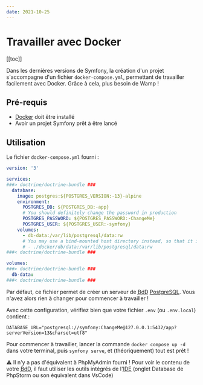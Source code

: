 ```yaml
---
date: 2021-10-25
---
```


# Travailler avec Docker

[[toc]]

Dans les dernières versions de Symfony, la création d'un projet s'accompagne d'un fichier `docker-compose.yml`, permettant de travailler facilement avec Docker. Grâce à cela, plus besoin de Wamp !

## Pré-requis

- [Docker](https://docs.docker.com/install/) doit être installé
- Avoir un projet Symfony prêt à être lancé

## Utilisation

Le fichier `docker-compose.yml` fourni :

```yaml
version: '3'

services:
###> doctrine/doctrine-bundle ###
  database:
    image: postgres:${POSTGRES_VERSION:-13}-alpine
    environment:
      POSTGRES_DB: ${POSTGRES_DB:-app}
      # You should definitely change the password in production
      POSTGRES_PASSWORD: ${POSTGRES_PASSWORD:-ChangeMe}
      POSTGRES_USER: ${POSTGRES_USER:-symfony}
    volumes:
      - db-data:/var/lib/postgresql/data:rw
      # You may use a bind-mounted host directory instead, so that it is harder to accidentally remove the volume and lose all your data!
      # - ./docker/db/data:/var/lib/postgresql/data:rw
###< doctrine/doctrine-bundle ###

volumes:
###> doctrine/doctrine-bundle ###
  db-data:
###< doctrine/doctrine-bundle ###

```

Par défaut, ce fichier permet de créer un serveur de <abbr title="Base de Données">BdD</abbr> [PostgreSQL](https://www.postgresql.org/). Vous n'avez alors rien à changer pour commencer à travailler !

Avec cette configuration, vérifiez bien que votre fichier `.env` (ou `.env.local`) contient : 

```dotenv
DATABASE_URL="postgresql://symfony:ChangeMe@127.0.0.1:5432/app?serverVersion=13&charset=utf8"
```

Pour commencer à travailler, lancer la commande `docker compose up -d` dans votre terminal, puis `symfony serve`, et (théoriquement) tout est prêt !

:warning: Il n'y a pas d'équivalent à PhpMyAdmin fourni ! Pour voir le contenu de votre <abbr title="Base de Données">BdD</abbr>, il faut utiliser les outils intégrés de l'<abbr title="Integrated Development Environment">IDE</abbr> (onglet Database de PhpStorm ou son équivalent dans VsCode)

